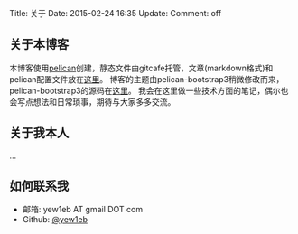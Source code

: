 Title: 关于
Date: 2015-02-24 16:35
Update: 
Comment: off

[1]: http://docs.getpelican.com/ "pelican documentation"
[2]: https://github.com/yew1eb "my pelican blog repository"
[3]: https://github.com/DandyDev/pelican-bootstrap3 "pelican-bootstrap3"
[4]: https://github.com/yew1eb "my github homepage"
[5]: https://github.com/yew1eb "my gitcafe homepage"

## 关于本博客

本博客使用[pelican][1]创建，静态文件由gitcafe托管，文章(markdown格式)和pelican配置文件放在[这里][2]。
博客的主题由pelican-bootstrap3稍微修改而来，pelican-bootstrap3的源码在[这里][3]。
我会在这里做一些技术方面的笔记，偶尔也会写点想法和日常琐事，期待与大家多多交流。

## 关于我本人
...

## 如何联系我

- 邮箱: yew1eb AT gmail DOT com
- Github: [@yew1eb][4]



